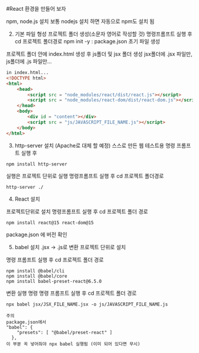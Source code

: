 #React 환경을 만들어 보자

npm, node.js 설치
보통 nodejs 설치 하면 자동으로 npm도 설치 됨

2. 기본 파일 형성
프로젝트 폴더 생성(소문자 영어로 작성할 것)
명령프롬프트 실행 후 
cd 프로젝트 폴더경로
npm init -y : package.json 초기 파일 생성

프로젝트 폴더 안에 
index.html 생성 후
js폴더 및 jsx 폴더 생성
jsx폴더에 .jsx 파일만, js폴더에 .js 파일만...

```HTML
in index.html...
<!DOCTYPE html>
<html>
    <head>
        <script src = "node_modules/react/dist/react.js"></script>
        <script src = "node_modules/react-dom/dist/react-dom.js"></script>
    </head>
    <body>
        <div id = "content"></div>
        <script src = "js/JAVASCRIPT_FILE_NAME.js"></script>
    </body>
</html>
```

3. http-server 설치 (Apache로 대체 할 예정)
스스로 만든 웹 테스트용
명령 프롬프트 실행 후

```
npm install http-server
```

실행은 프로젝트 단위로 실행
명령프롬프트 실행 후
cd 프로젝트 폴더경로

```
http-server ./
```

4. React 설치

프로젝트단위로 설치 
명령프롬프트 실행 후
cd 프로젝트 폴더 경로

```
npm install react@15 react-dom@15
```
package.json 에 버전 확인

5. babel 설치
.jsx -> .js로 변환 
프로젝트 단위로 설치 

명령 프롬프트 실행 후
cd 프로젝트 폴더 경로
```
npm install @babel/cli
npm install @babel/core
npm install babel-preset-react@6.5.0
```
변환 실행 명령
명령 프롬프트 실행 후 
cd 프로젝트 폴더 경로
```
npx babel jsx/JSX_FILE_NAME.jsx -o js/JAVASCRIPT_FILE_NAME.js
```
```
주의 
package.json에서
"babel": {
    "presets": [ "@babel/preset-react" ]
  },
이 부분 꼭 넣어줘야 npx babel 실행됨 (이미 되어 있다면 무시)
```
